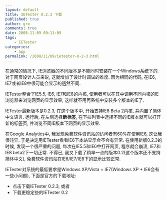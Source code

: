 ```yaml
---
layout: default
title: IETester 0.2.3 下载
published: true
author: gro
comments: true
date: 2008-11-09 09:11:09
tags:
    - IETester
categories:
    - app
permalink: /2008/11/09/ietester-0-2-3.html
---
```

[][1]

在通常的情况下, IE浏览器的不同版本是不能同时安装在一个Windows系统下的. 对于网页设计人员来说, 这就增加了设计时调试的难度. 因为相同的代码, 在IE6, IE7或者IE8中很可能会显示的迥然不同.

IETester整合了IE5.5, IE6, IE7和IE8的内核, 使用者可以在其中调用不同内核的IE浏览器来浏览网页的显示效果, 这样就不用再系统中安装多个版本的IE了.

IETester最新版本是0.2.3, 在这个版本中, 开始支持IE8 Beta 2内核, 并内置了简体中文语言. 运行后, 在左侧选择**新标签**, 在下拉列表中选择不同的IE版本就可以打开新的标签页, 并浏览不同IE版本下网页的显示效果.

在Google Analytics中, 我发现免费软件资讯站的访问者有60%在使用IE6, 这让我很诧异. 于是决定用IETester看看IE6下本站显示会不会有异常. 在使用新版0.2.3的时候, 发现一个很严重的问题, 每次在IE5.5和IE6中打开网页, 程序就会崩溃, IE7和IE8 beta2下一切正常. 不得已, 我又下载了稍早一点的版本0.2(这个版本还不支持简体中文), 免费软件资讯站在IE6/IE7/IE8下的显示比较正常.

IETester对系统的最低要求是Windows XP/Vista + IE7(Windows XP + IE6会有一些小问题), 下面是官方的下载地址:

  * 点击下载IETester 0.2.3, 或者
  * 下载更稳定些的IETester 0.2

 [1]: http://getfreeware.net/wp-content/uploads/2008/11/ietester.png